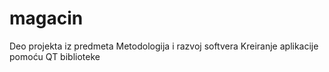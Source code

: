 # magacin
Deo projekta iz predmeta Metodologija i razvoj softvera
Kreiranje aplikacije pomoću QT biblioteke
